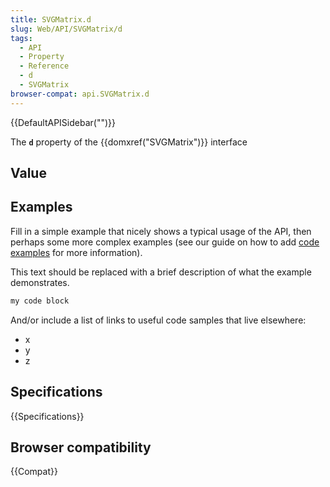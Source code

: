```yaml
---
title: SVGMatrix.d
slug: Web/API/SVGMatrix/d
tags:
  - API
  - Property
  - Reference
  - d
  - SVGMatrix
browser-compat: api.SVGMatrix.d
---
```

{{DefaultAPISidebar("")}}

The **`d`** property of the {{domxref("SVGMatrix")}} interface 

## Value



## Examples

Fill in a simple example that nicely shows a typical usage of the API, then perhaps some more complex examples (see our guide on how to add [code examples](/en-US/docs/MDN/Contribute/Structures/Code_examples) for more information).

This text should be replaced with a brief description of what the example demonstrates.

```js
my code block
```

And/or include a list of links to useful code samples that live elsewhere:

*   x
*   y
*   z

## Specifications

{{Specifications}}

## Browser compatibility

{{Compat}}


